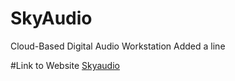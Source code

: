 # SkyAudio
Cloud-Based Digital Audio Workstation
Added a line

#Link to Website
[Skyaudio]('www.skyaudio.org')
